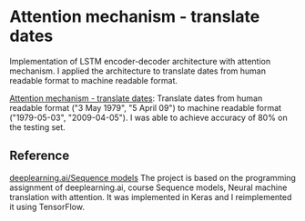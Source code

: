# Attention mechanism - translate dates
Implementation of LSTM encoder-decoder architecture with attention mechanism. I applied the architecture to translate dates from human readable format to machine readable format.

[Attention mechanism - translate dates](https://github.com/vgkortsas/Attention_mechanism_translate_dates/blob/master/Attention_mechanism_translate_dates.ipynb): Translate dates from human readable format ("3 May 1979", "5 April 09") to machine readable format ("1979-05-03", "2009-04-05"). I was able to achieve accuracy of 80% on the testing set.

## Reference
[deeplearning.ai/Sequence models](https://www.coursera.org/learn/nlp-sequence-models/home/week/3)
The project is based on the programming assignment of deeplearning.ai, course Sequence models, Neural machine translation with attention. It was implemented in Keras and I reimplemented it using TensorFlow.


